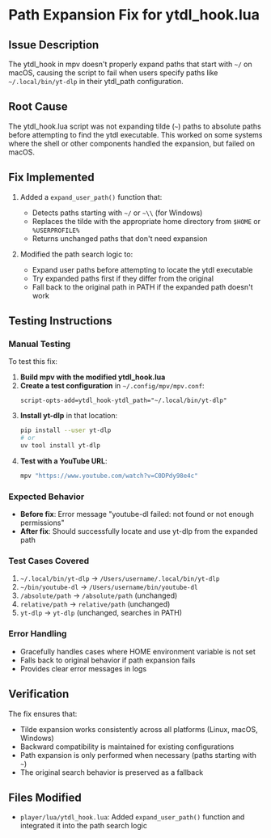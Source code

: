 # Path Expansion Fix for ytdl_hook.lua

## Issue Description
The ytdl_hook in mpv doesn't properly expand paths that start with `~/` on macOS, causing the script to fail when users specify paths like `~/.local/bin/yt-dlp` in their ytdl_path configuration.

## Root Cause
The ytdl_hook.lua script was not expanding tilde (`~`) paths to absolute paths before attempting to find the ytdl executable. This worked on some systems where the shell or other components handled the expansion, but failed on macOS.

## Fix Implemented
1. Added a `expand_user_path()` function that:
   - Detects paths starting with `~/` or `~\\` (for Windows)
   - Replaces the tilde with the appropriate home directory from `$HOME` or `%USERPROFILE%`
   - Returns unchanged paths that don't need expansion

2. Modified the path search logic to:
   - Expand user paths before attempting to locate the ytdl executable
   - Try expanded paths first if they differ from the original
   - Fall back to the original path in PATH if the expanded path doesn't work

## Testing Instructions

### Manual Testing
To test this fix:

1. **Build mpv with the modified ytdl_hook.lua**
2. **Create a test configuration** in `~/.config/mpv/mpv.conf`:
   ```
   script-opts-add=ytdl_hook-ytdl_path="~/.local/bin/yt-dlp"
   ```
3. **Install yt-dlp** in that location:
   ```bash
   pip install --user yt-dlp
   # or
   uv tool install yt-dlp
   ```
4. **Test with a YouTube URL**:
   ```bash
   mpv "https://www.youtube.com/watch?v=C0DPdy98e4c"
   ```

### Expected Behavior
- **Before fix**: Error message "youtube-dl failed: not found or not enough permissions"
- **After fix**: Should successfully locate and use yt-dlp from the expanded path

### Test Cases Covered
1. `~/.local/bin/yt-dlp` → `/Users/username/.local/bin/yt-dlp`
2. `~/bin/youtube-dl` → `/Users/username/bin/youtube-dl`
3. `/absolute/path` → `/absolute/path` (unchanged)
4. `relative/path` → `relative/path` (unchanged)
5. `yt-dlp` → `yt-dlp` (unchanged, searches in PATH)

### Error Handling
- Gracefully handles cases where HOME environment variable is not set
- Falls back to original behavior if path expansion fails
- Provides clear error messages in logs

## Verification
The fix ensures that:
- Tilde expansion works consistently across all platforms (Linux, macOS, Windows)
- Backward compatibility is maintained for existing configurations
- Path expansion is only performed when necessary (paths starting with `~`)
- The original search behavior is preserved as a fallback

## Files Modified
- `player/lua/ytdl_hook.lua`: Added `expand_user_path()` function and integrated it into the path search logic